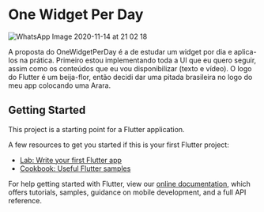 # One Widget Per Day
![WhatsApp Image 2020-11-14 at 21 02 18](https://user-images.githubusercontent.com/61892998/99194087-223f9980-275c-11eb-90a1-8f9f1fbcbd01.jpeg)

 A proposta do OneWidgetPerDay é a de estudar um widget por dia e aplica-los na prática. Primeiro estou implementando toda a UI que eu quero seguir, assim como os conteúdos que eu vou disponibilizar (texto e vídeo). O logo do Flutter é um beija-flor, então decidi dar uma pitada brasileira no logo do meu app colocando uma Arara.

## Getting Started

This project is a starting point for a Flutter application.

A few resources to get you started if this is your first Flutter project:

- [Lab: Write your first Flutter app](https://flutter.dev/docs/get-started/codelab)
- [Cookbook: Useful Flutter samples](https://flutter.dev/docs/cookbook)

For help getting started with Flutter, view our
[online documentation](https://flutter.dev/docs), which offers tutorials,
samples, guidance on mobile development, and a full API reference.
